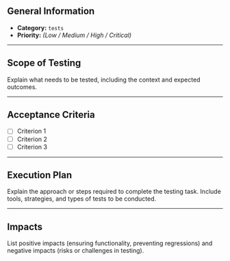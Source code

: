## General Information
- **Category:** `tests`
- **Priority:** *(Low / Medium / High / Critical)*

---

## Scope of Testing
Explain what needs to be tested, including the context and expected outcomes.

---

## Acceptance Criteria
- [ ] Criterion 1
- [ ] Criterion 2
- [ ] Criterion 3

---

## Execution Plan
Explain the approach or steps required to complete the testing task. Include tools, strategies, and types of tests to be conducted.

---

## Impacts
List positive impacts (ensuring functionality, preventing regressions) and negative impacts (risks or challenges in testing).
